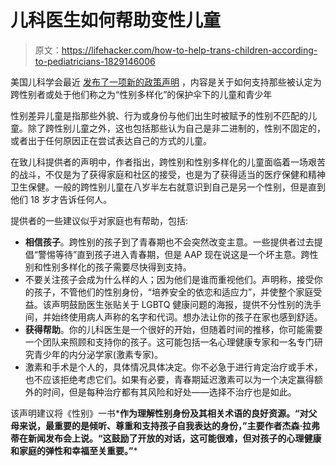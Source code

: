 # 儿科医生如何帮助变性儿童

> 原文：<https://lifehacker.com/how-to-help-trans-children-according-to-pediatricians-1829146006>

美国儿科学会最近 [发布了一项新的政策声明](http://pediatrics.aappublications.org/content/early/2018/09/13/peds.2018-2162) ，内容是关于如何支持那些被认定为跨性别者或处于他们称之为“性别多样化”的保护伞下的儿童和青少年



性别差异儿童是指那些外貌、行为或身份与他们出生时被赋予的性别不匹配的儿童。除了跨性别儿童之外，这也包括那些认为自己是非二进制的，性别不固定的，或者出于任何原因正在尝试表达自己的方式的儿童。

在致儿科提供者的声明中，作者指出，跨性别和性别多样化的儿童面临着一场艰苦的战斗，不仅是为了获得家庭和社区的接受，也是为了获得适当的医疗保健和精神卫生保健。一般的跨性别儿童在八岁半左右就意识到自己是另一个性别，但是直到他们 18 岁才告诉任何人。

提供者的一些建议似乎对家庭也有帮助，包括:

*   **相信孩子**。跨性别的孩子到了青春期也不会突然改变主意。一些提供者过去提倡“警惕等待”直到孩子进入青春期，但是 AAP 现在说这是一个坏主意。跨性别和性别多样化的孩子需要尽快得到支持。
*   不要关注孩子会成为什么样的人；因为他们是谁而重视他们。声明称，接受你的孩子，不管他们的性别身份，“培养安全的依恋和适应力”，并使整个家庭受益。该声明鼓励医生张贴关于 LGBTQ 健康问题的海报，提供不分性别的洗手间，并始终使用病人声称的名字和代词。想办法让你的孩子在家也感到舒适。
*   **获得帮助**。你的儿科医生是一个很好的开始，但随着时间的推移，你可能需要一个团队来照顾和支持你的孩子。这可能包括一名心理健康专家和一名专门研究青少年的内分泌学家(激素专家)。
*   激素和手术是个人的，具体情况具体决定。你不必急于进行肯定治疗或手术，也不应该拒绝考虑它们。如果有必要，青春期延迟激素可以为一个决定赢得额外的时间，但是每种治疗都有其风险和好处——选择不治疗也是如此。

该声明建议将《性别》一书*[](http://www.thegenderbook.com/)**作为理解性别身份及其相关术语的良好资源。“对父母来说，最重要的是倾听、尊重和支持孩子自我表达的身份，”主要作者杰森·拉弗蒂在新闻发布会上说。“这鼓励了开放的对话，这可能很难，但对孩子的心理健康和家庭的弹性和幸福至关重要。”***